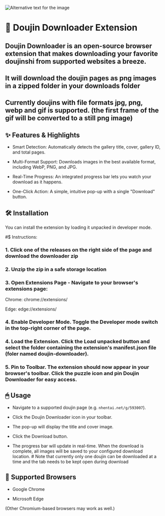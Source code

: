 ![Alternative text for the image](./icon)

# 🖤 Doujin Downloader Extension
## Doujin Downloader is an open-source browser extension that makes downloading your favorite doujinshi from supported websites a breeze.
## It will download the doujin pages as png images in a zipped folder in your downloads folder
## Currently doujins with file formats jpg, png, webp and gif is supported. (the first frame of the gif will be converted to a still png image)

## ✨ Features & Highlights
- Smart Detection: Automatically detects the gallery title, cover, gallery ID, and total pages.

- Multi-Format Support: Downloads images in the best available format, including WebP, PNG, and JPG.

- Real-Time Progress: An integrated progress bar lets you watch your download as it happens.

- One-Click Action: A simple, intuitive pop-up with a single "Download" button.

## 🛠 Installation
You can install the extension by loading it unpacked in developer mode.

#$ Instructions:

### 1. Click one of the releases on the right side of the page and download the downloader zip

### 2. Unzip the zip in a safe storage location

### 3. Open Extensions Page - Navigate to your browser's extensions page:

Chrome: chrome://extensions/

Edge: edge://extensions/

### 4. Enable Developer Mode. Toggle the Developer mode switch in the top-right corner of the page.

### 4. Load the Extension. Click the Load unpacked button and select the folder containing the extension's manifest.json file (foler named doujin-downloader).

### 5. Pin to Toolbar. The extension should now appear in your browser's toolbar. Click the puzzle icon and pin Doujin Downloader for easy access.

## 🖱 Usage
- Navigate to a supported doujin page (e.g. `nhentai.net/g/593007`).

- Click the Doujin Downloader icon in your toolbar.

- The pop-up will display the title and cover image.

- Click the Download button.

- The progress bar will update in real-time. When the download is complete, all images will be saved to your configured download location. # Note that currently only one doujin can be downloaded at a time and the tab needs to be kept open during download

## 🚀 Supported Browsers
- Google Chrome

- Microsoft Edge

(Other Chromium-based browsers may work as well.)

